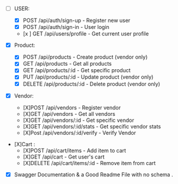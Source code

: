 - [ ] USER:
  - [x] POST /api/auth/sign-up - Register new user
  - [x] POST /api/auth/sign-in - User login
  - [x ] GET /api/users/profile - Get current user profile
- [x] Product:
  - [x] POST /api/products - Create product (vendor only)
  - [x] GET /api/products - Get all products
  - [x] GET /api/products/:id - Get specific product
  - [x] PUT /api/products/:id - Update product (vendor only)
  - [x] DELETE /api/products/:id - Delete product (vendor only)
- [x] Vendor:

  - [X]POST /api/vendors - Register vendor
  - [X]GET /api/vendors - Get all vendors
  - [X]GET /api/vendors/:id - Get specific vendor
  - [X]GET /api/vendors/:id/stats - Get specific vendor stats
  - [X]Post /api/vendors/:id/verify - Verify Vendor

- [X]Cart :
  - [X]POST /api/cart/items - Add item to cart
  - [X]GET /api/cart - Get user's cart
  - [X]DELETE /api/cart/items/:id - Remove item from cart
- [x] Swagger Documentation & a Good Readme File with no schema .

